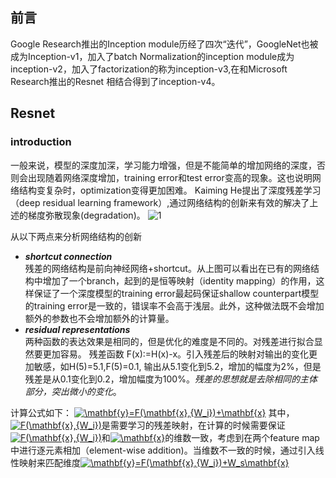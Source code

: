 ## 前言
Google Research推出的Inception module历经了四次“迭代”，GoogleNet也被成为Inception-v1，加入了batch Normalization的inception 
module成为inception-v2，加入了factorization的称为inception-v3,在和Microsoft Research推出的Resnet 相结合得到了inception-v4。
## Resnet
### introduction
一般来说，模型的深度加深，学习能力增强，但是不能简单的增加网络的深度，否则会出现随着网络深度增加，training error和test error变高的现象。这也说明网络结构变复杂时，optimization变得更加困难。
Kaiming He提出了深度残差学习（deep residual learning framework）,通过网络结构的创新来有效的解决了上述的梯度弥散现象(degradation)。
![1](https://img-blog.csdn.net/20170220201128938?watermark/2/text/aHR0cDovL2Jsb2cuY3Nkbi5uZXQvd3NwYmE=/font/5a6L5L2T/fontsize/400/fill/I0JBQkFCMA==/dissolve/70/gravity/Center)  

从以下两点来分析网络结构的创新  
- ***shortcut connection***   
残差的网络结构是前向神经网络+shortcut。从上图可以看出在已有的网络结构中增加了一个branch，起到的是恒等映射（identity mapping）的作用，这样保证了一个深度模型的training error最起码保证shallow counterpart模型的training error是一致的，错误率不会高于浅层。此外，这种做法既不会增加额外的参数也不会增加额外的计算量。
- ***residual representations***  
两种函数的表达效果是相同的，但是优化的难度是不同的。对残差进行拟合显然要更加容易。
残差函数  F(x):=H(x)-x。引入残差后的映射对输出的变化更加敏感，如H(5)=5.1,F(5)=0.1, 输出从5.1变化到5.2，增加的幅度为2%，但是残差是从0.1变化到0.2，增加幅度为100%。*残差的思想就是去除相同的主体部分，突出微小的变化*。  

计算公式如下：
<a href="https://www.codecogs.com/eqnedit.php?latex=\mathbf{y}=F(\mathbf{x},{W_i})&plus;\mathbf{x}" target="_blank"><img src="https://latex.codecogs.com/gif.latex?\mathbf{y}=F(\mathbf{x},{W_i})&plus;\mathbf{x}" title="\mathbf{y}=F(\mathbf{x},{W_i})+\mathbf{x}" /></a>
其中，<a href="https://www.codecogs.com/eqnedit.php?latex=F(\mathbf{x},{W_i})" target="_blank"><img src="https://latex.codecogs.com/gif.latex?F(\mathbf{x},{W_i})" title="F(\mathbf{x},{W_i})" /></a>是需要学习的残差映射，在计算的时候需要保证<a href="https://www.codecogs.com/eqnedit.php?latex=F(\mathbf{x},{W_i})" target="_blank"><img src="https://latex.codecogs.com/gif.latex?F(\mathbf{x},{W_i})" title="F(\mathbf{x},{W_i})" /></a>和<a href="https://www.codecogs.com/eqnedit.php?latex=\mathbf{x}" target="_blank"><img src="https://latex.codecogs.com/gif.latex?\mathbf{x}" title="\mathbf{x}" /></a>的维数一致，考虑到在两个feature map 中进行逐元素相加（element-wise addition)。当维数不一致的时候，通过引入线性映射来匹配维度<a href="https://www.codecogs.com/eqnedit.php?latex=\mathbf{y}=F(\mathbf{x},{W_i})&plus;W_s\mathbf{x}" target="_blank"><img src="https://latex.codecogs.com/gif.latex?\mathbf{y}=F(\mathbf{x},{W_i})&plus;W_s\mathbf{x}" title="\mathbf{y}=F(\mathbf{x},{W_i})+W_s\mathbf{x}" /></a>
